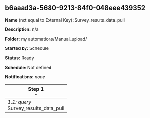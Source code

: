 ## b6aaad3a-5680-9213-84f0-048eee439352

**Name** (not equal to External Key)**:** Survey_results_data_pull

**Description:** n/a

**Folder:** my automations/Manual_upload/

**Started by:** Schedule

**Status:** Ready

**Schedule:** Not defined

**Notifications:** _none_


| Step 1<br>_<small>-</small>_ |
| --- |
| _1.1: query_<br>Survey_results_data_pull |
